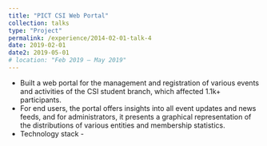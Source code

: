 ```yaml
---
title: "PICT CSI Web Portal"
collection: talks
type: "Project"
permalink: /experience/2014-02-01-talk-4
date: 2019-02-01
date2: 2019-05-01
# location: "Feb 2019 – May 2019"
---
```

 
* Built a web portal for the management and registration of various events and activities of the CSI student branch, which affected 1.1k+ participants.
* For end users, the portal offers insights into all event updates and news feeds, and for administrators, it presents a graphical representation of the distributions of various entities and membership statistics.
* Technology stack - 
